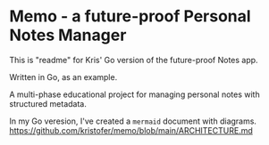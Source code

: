 # Memo - a future-proof Personal Notes Manager

This is "readme" for Kris' Go version of the future-proof Notes app. 

Written in Go, as an example. 

A multi-phase educational project for managing personal notes with structured metadata.

In my Go veresion, I've created a `mermaid` document with diagrams. https://github.com/kristofer/memo/blob/main/ARCHITECTURE.md

